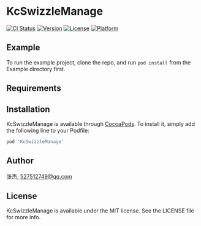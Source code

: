 # KcSwizzleManage

[![CI Status](https://img.shields.io/travis/张杰/KcSwizzleManage.svg?style=flat)](https://travis-ci.org/张杰/KcSwizzleManage)
[![Version](https://img.shields.io/cocoapods/v/KcSwizzleManage.svg?style=flat)](https://cocoapods.org/pods/KcSwizzleManage)
[![License](https://img.shields.io/cocoapods/l/KcSwizzleManage.svg?style=flat)](https://cocoapods.org/pods/KcSwizzleManage)
[![Platform](https://img.shields.io/cocoapods/p/KcSwizzleManage.svg?style=flat)](https://cocoapods.org/pods/KcSwizzleManage)

## Example

To run the example project, clone the repo, and run `pod install` from the Example directory first.

## Requirements

## Installation

KcSwizzleManage is available through [CocoaPods](https://cocoapods.org). To install
it, simply add the following line to your Podfile:

```ruby
pod 'KcSwizzleManage'
```

## Author

张杰, 527512749@qq.com

## License

KcSwizzleManage is available under the MIT license. See the LICENSE file for more info.
